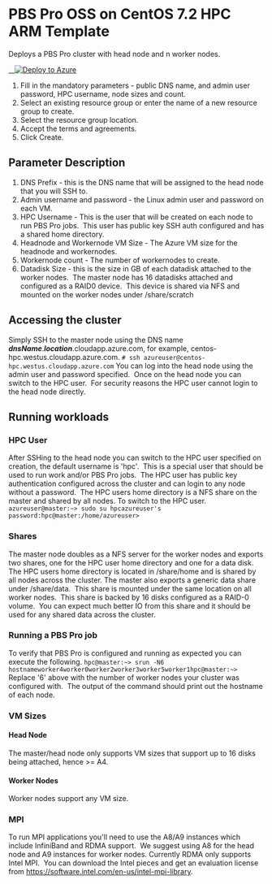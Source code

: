 # PBS Pro OSS on CentOS 7.2 HPC ARM Template
Deploys a PBS Pro cluster with head node and n worker nodes.

<a href="https%3A%2F%2Fraw.githubusercontent.com%2FthovarMS%2Fpbspro-on-centos7.2%2Fmaster%2Fazuredeploy.json" target="_blank">   <img alt="Deploy to Azure" src="http://azuredeploy.net/deploybutton.png"/></a>

1. Fill in the mandatory parameters - public DNS name, and admin user password, HPC username, node sizes and count.
2. Select an existing resource group or enter the name of a new resource group to create.
3. Select the resource group location.
4. Accept the terms and agreements.
5. Click Create.

## Parameter Description
1. DNS Prefix - this is the DNS name that will be assigned to the head node that you will SSH to.
2. Admin username and password - the Linux admin user and password on each VM.
3. HPC Username - This is the user that will be created on each node to run PBS Pro jobs.  This user has public key SSH auth configured and has a shared home directory.
4. Headnode and Workernode VM Size - The Azure VM size for the headnode and workernodes.
5. Workernode count - The number of workernodes to create.
6. Datadisk Size - this is the size in GB of each datadisk attached to the worker nodes.  The master node has 16 datadisks attached and configured as a RAID0 device.  This device is shared via NFS and mounted on the worker nodes under /share/scratch
## Accessing the cluster
Simply SSH to the master node using the DNS name _**dnsName**_._**location**_.cloudapp.azure.com, for example, centos-hpc.westus.cloudapp.azure.com.
```# ssh azureuser@centos-hpc.westus.cloudapp.azure.com```
You can log into the head node using the admin user and password specified.  Once on the head node you can switch to the HPC user.  For security reasons the HPC user cannot login to the head node directly.
## Running workloads
### HPC User
After SSHing to the head node you can switch to the HPC user specified on creation, the default username is 'hpc'.  
This is a special user that should be used to run work and/or PBS Pro jobs.  The HPC user has public key authentication configured across the cluster and can login to any node without a password.  The HPC users home directory is a NFS share on the master and shared by all nodes.
To switch to the HPC user.
```azureuser@master:~> sudo su hpcazureuser's password:hpc@master:/home/azureuser>```
### Shares
The master node doubles as a NFS server for the worker nodes and exports two shares, one for the HPC user home directory and one for a data disk.
The HPC users home directory is located in /share/home and is shared by all nodes across the cluster.
The master also exports a generic data share under /share/data.  This share is mounted under the same location on all worker nodes.  This share is backed by 16 disks configured as a RAID-0 volume.  You can expect much better IO from this share and it should be used for any shared data across the cluster.
### Running a PBS Pro job
To verify that PBS Pro is configured and running as expected you can execute the following.
```hpc@master:~> srun -N6 hostnameworker4worker0worker2worker3worker5worker1hpc@master:~>```
Replace '6' above with the number of worker nodes your cluster was configured with.  The output of the command should print out the hostname of each node.
### VM Sizes
#### Head Node
The master/head node only supports VM sizes that support up to 16 disks being attached, hence >= A4.
#### Worker Nodes
Worker nodes support any VM size.
### MPI
To run MPI applications you'll need to use the A8/A9 instances which include InfiniBand and RDMA support.  We suggest using A8 for the head node and A9 instances for worker nodes.
Currently RDMA only supports Intel MPI.  You can download the Intel pieces and get an evaluation license from https://software.intel.com/en-us/intel-mpi-library.
